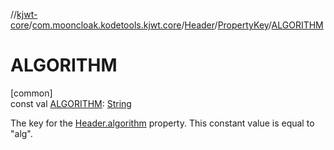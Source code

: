 //[kjwt-core](../../../../index.md)/[com.mooncloak.kodetools.kjwt.core](../../index.md)/[Header](../index.md)/[PropertyKey](index.md)/[ALGORITHM](-a-l-g-o-r-i-t-h-m.md)

# ALGORITHM

[common]\
const val [ALGORITHM](-a-l-g-o-r-i-t-h-m.md): [String](https://kotlinlang.org/api/latest/jvm/stdlib/kotlin/-string/index.html)

The key for the [Header.algorithm](../algorithm.md) property. This constant value is equal to &quot;alg&quot;.
